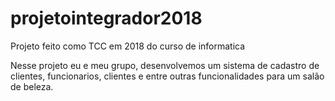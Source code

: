 # projetointegrador2018
Projeto feito como TCC em 2018 do curso de informatica

Nesse projeto eu e meu grupo, desenvolvemos um sistema de cadastro de clientes, funcionarios, clientes e entre outras funcionalidades para um salão de beleza. 
